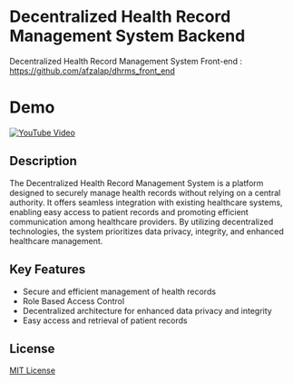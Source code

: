 # Decentralized Health Record Management System Backend
 
Decentralized Health Record Management System Front-end : https://github.com/afzalap/dhrms_front_end

# Demo

[![YouTube Video](https://img.youtube.com/vi/7oQLPaDK4FY/0.jpg)](https://www.youtube.com/watch?v=7oQLPaDK4FY)

## Description

The Decentralized Health Record Management System is a platform designed to securely manage health records without relying on a central authority. It offers seamless integration with existing healthcare systems, enabling easy access to patient records and promoting efficient communication among healthcare providers. By utilizing decentralized technologies, the system prioritizes data privacy, integrity, and enhanced healthcare management.

## Key Features

- Secure and efficient management of health records
- Role Based Access Control
- Decentralized architecture for enhanced data privacy and integrity
- Easy access and retrieval of patient records

## License

[MIT License](LICENSE)
